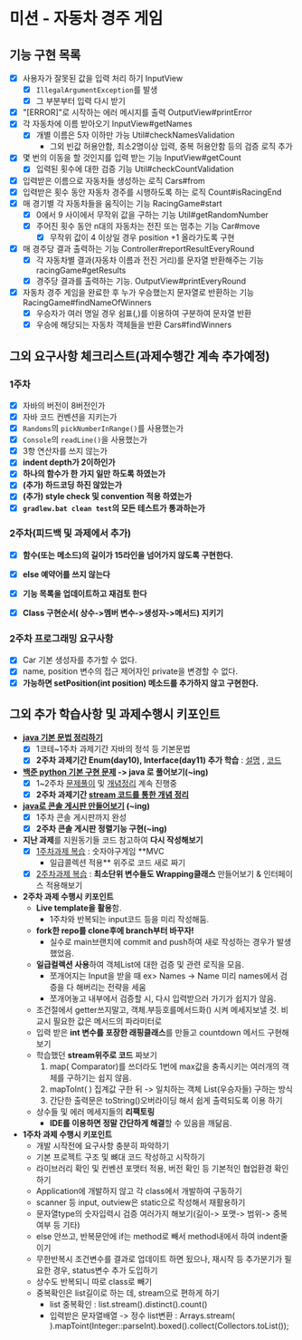 # 미션 - 자동차 경주 게임

## 기능 구현 목록

- [x] 사용자가 잘못된 값을 입력 처리 하기 InputView
    - [x] `IllegalArgumentException`를 발생
    - [x] 그 부분부터 입력 다시 받기
- [x] "[ERROR]"로 시작하는 에러 메시지를 출력 OutputView#printError
- [x] 각 자동차에 이름 받아오기 InputView#getNames
    - [x] 개별 이름은 5자 이하만 가능 Util#checkNamesValidation
        - 그외 빈값 허용안함, 최소2명이상 입력, 중복 허용안함 등의 검증 로직 추가
- [x] 몇 번의 이동을 할 것인지를 입력 받는 기능 InputView#getCount
    - [x] 입력된 횟수에 대한 검증 기능 Util#checkCountValidation
- [x] 입력받은 이름으로 자동차들 생성하는 로직 Cars#from
- [x] 입력받은 횟수 동안 자동차 경주를 시행하도록 하는 로직 Count#isRacingEnd
- [x] 매 경기별 각 자동차들을 움직이는 기능 RacingGame#start
    - [x] 0에서 9 사이에서 무작위 값을 구하는 기능 Util#getRandomNumber
    - [x] 주어진 횟수 동안 n대의 자동차는 전진 또는 멈추는 기능 Car#move
        - [x] 무작위 값이 4 이상일 경우 position +1 올라가도록 구현
- [x] 매 경주당 결과 출력하는 기능 Controller#reportResultEveryRound
    - [x] 각 자동차별 결과(자동차 이름과 전진 거리)를 문자열 반환해주는 기능 racingGame#getResults
    - [X] 경주당 결과를 출력하는 기능. OutputView#printEveryRound
- [x] 자동차 경주 게임을 완료한 후 누가 우승했는지 문자열로 반환하는 기능 RacingGame#findNameOfWinners
    - [x] 우승자가 여러 명일 경우 쉼표(,)를 이용하여 구분하여 문자열 반환
    - [x] 우승에 해당되는 자동차 객체들을 반환 Cars#findWinners

## 그외 요구사항 체크리스트(과제수행간 계속 추가예정)

### 1주차

- [x] 자바의 버전이 8버전인가
- [x] 자바 코드 컨벤션을 지키는가
- [x] `Randoms`의 `pickNumberInRange()`를 사용했는가
- [x] `Console`의 `readLine()`을 사용했는가
- [x] 3항 연산자를 쓰지 않는가
- [x] **indent depth가 2이하인가**
- [x] **하나의 함수가 한 가지 일만 하도록 하였는가**
- [x] **(추가) 하드코딩 하진 않았는가**
- [x] **(추가) style check 및 convention 적용 하였는가**
- [x] **`gradlew.bat clean test`의 모든 테스트가 통과하는가**

### 2주차(피드백 및 과제에서 추가)

- [x] **함수(또는 메소드)의 길이가 15라인을 넘어가지 않도록 구현한다.**
- [x] **else 예약어를 쓰지 않는다**

- [x] **기능 목록을 업데이트하고 재검토 한다**
- [x] **Class 구현순서( 상수->멤버 변수->생성자->메서드) 지키기**

### 2주차 프로그래밍 요구사항

- [x] Car 기본 생성자를 추가할 수 없다.
- [x] name, position 변수의 접근 제어자인 private을 변경할 수 없다.
- [x] **가능하면 setPosition(int position) 메소드를 추가하지 않고 구현한다.**

## 그외 추가 학습사항 및 과제수행시 키포인트

- **[java 기본 문법 정리하기](https://github.com/is2js/exampleStudy01)**
    - [x]  1코테~1주차 과제기간 자바의 정석 등 기본문법
    - [x] **2주차 과제기간 Enum(day10), Interface(day11) 추가
      학습** : [설명](https://github.com/is2js/exampleStudy01/blob/master/readme.md)
      ,  [코드](https://github.com/is2js/exampleStudy01/tree/master/src/main/java)
- **[백준 python 기본 구현 문제](https://github.com/is2js/python_algorithm) -> java 로 풀어보기(~ing)**
    - [x] 1~2주차 [문제풀이](https://github.com/is2js/boj_java)
      및 [개념정리](https://github.com/is2js/boj_java/blob/master/concept.md) 계속 진행중
    - [x] **2주차 과제기간 [stream 코드를 통한 개념 정리](https://github.com/is2js/boj_java/blob/master/concept.md)**
- **[java로 콘솔 게시판 만들어보기](https://github.com/is2js/exampleStudy01/blob/master/board.md) (~ing)**
    - [x] 1주차 콘솔 게시판까지 완성
    - [x] **2주차 콘솔 게시판 정렬기능 구현(~ing)**
- **지난 과제**를 지원동기들 코드 참고하여 **다시 작성해보기**
    - [x] [1주차과제 복습](https://github.com/is2js/MVC_practice/tree/master/src/main/java/baseball2Youngyooon) : 숫자야구게임 **MVC
        + 일급콜렉션 적용** 위주로 코드 새로 짜기
    - [x] [2주차과제 복습](https://github.com/is2js/MVC_practice/tree/master/src/main/java/racingCar3devhudiForWrap) : **최소단위
      변수들도 Wrapping클래스** 만들어보기 & 인터페이스 적용해보기
- **2주차 과제 수행시 키포인트**
    - **Live template을 활용**함.
        - 1주차와 반복되는 input코드 등을 미리 작성해둠.
    - **fork한 repo를 clone후에 branch부터 바꾸자!**
        - 실수로 main브랜치에 commit and push하여 새로 작성하는 경우가 발생했었음.
    - **일급컬렉션 사용**하여 객체List에 대한 검증 및 관련 로직을 모음.
        - 쪼개어지는 Input을 받을 때 ex> Names -> Name 미리 names에서 검증을 다 해버리는 전략을 세움
        - 쪼개어놓고 내부에서 검증할 시, 다시 입력받으러 가기가 쉽지가 않음.
    - 조건절에서 getter쓰지말고, 객체.부등호를메서드화() 시켜 메세지보낼 것. 비교시 필요한 값은 메서드의 파라미터로
    - 입력 받은 **int 변수를 포장한 래핑클래스**를 만들고 countdown 메서드 구현해보기
    - 학습했던 **stream위주로 코드** 짜보기
        1. map( Comparator)를 쓰더라도 1번에 max값을 충족시키는 여러개의 객체를 구하기는 쉽지 않음.
        2. mapToInt( ) 집계값 구한 뒤 -> 일치하는 객체 List(우승자들) 구하는 방식
        3. 간단한 출력문은 toString()오버라이딩 해서 쉽게 출력되도록 이용 하기
    - 상수들 및 에러 메세지들의 **리팩토링**
        - **IDE를 이용하면 정말 간단하게 해결**할 수 있음을 깨닮음.
- **1주차 과제 수행시 키포인트**
    - 개발 시작전에 요구사항 충분히 파악하기
    - 기본 프로젝트 구조 및 뼈대 코드 작성하고 시작하기
    - 라이브러리 확인 및 컨벤션 포맷터 적용, 버전 확인 등 기본적인 협업환경 확인하기
    - Application에 개발하지 않고 각 class에서 개발하여 구동하기
    - scanner 등 input, outview은 static으로 작성해서 재활용하기
    - 문자열type의 숫자입력시 검증 여러가지 해보기(길이-> 포맷-> 범위-> 중복여부 등 기타)
    - else 안쓰고, 반복문안에 if는 method로 빼서 method내에서 하여 indent줄이기
    - 무한반복시 조건변수를 결과로 업데이트 하면 됬으나, 재시작 등 추가분기가 필요한 경우, status변수 추가 도입하기
    - 상수도 반복되니 따로 class로 빼기
    - 중복확인은 list길이로 하는 데, stream으로 편하게 하기
        - list 중복확인 : list.stream().distinct().count()
        - 입력받은 문자열배열 -> 정수 list변환 :  Arrays.stream( ).mapToint(Integer::parseInt).boxed().collect(Collectors.toList());


